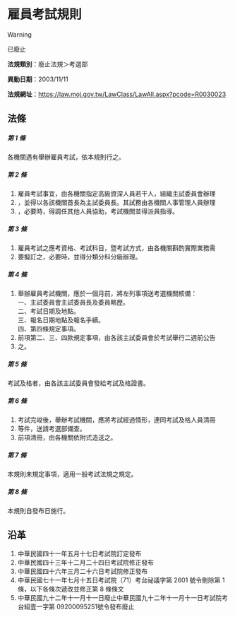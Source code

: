 # 雇員考試規則
> [!WARNING]
> 已廢止

**法規類別**：廢止法規＞考選部

**異動日期**：2003/11/11  

**法規網址**：https://law.moj.gov.tw/LawClass/LawAll.aspx?pcode=R0030023



## 法條
##### 第 1 條
各機關遇有舉辦雇員考試，依本規則行之。

##### 第 2 條
1. 雇員考試事宜，由各機關指定高級資深人員若干人，組織主試委員會辦理
1. ，並得以各該機關首長為主試委員長。其試務由各機關人事管理人員辦理
1. ，必要時，得調任其他人員協助，考試機關並得派員指導。

##### 第 3 條
1. 雇員考試之應考資格、考試科目，暨考試方式，由各機關斟酌實際業務需
1. 要擬訂之，必要時，並得分類分科分級辦理。

##### 第 4 條
1. 舉辦雇員考試機關，應於一個月前，將左列事項送考選機關核備：  
一、主試委員會主試委員長及委員略歷。  
二、考試日期及地點。  
三、報名日期地點及報名手續。  
四、第四條規定事項。
1. 前項第二、三、四款規定事項，由各該主試委員會於考試舉行二週前公告
1. 之。

##### 第 5 條
考試及格者，由各該主試委員會發給考試及格證書。

##### 第 6 條
1. 考試完竣後，舉辦考試機關，應將考試經過情形，連同考試及格人員清冊
1. 等件，送請考選部備查。
1. 前項清冊，由各機關依附式造送之。

##### 第 7 條
本規則未規定事項，適用一般考試法規之規定。

##### 第 8 條
本規則自發布日施行。

## 沿革
1. 中華民國四十一年五月十七日考試院訂定發布
1. 中華民國四十三年十二月二十四日考試院修正發布
1. 中華民國四十六年三月二十六日考試院修正發布
1. 中華民國七十一年七月十五日考試院（71）考台祕議字第 2601 號令刪除第 1  條，以下各條次遞改並修正第 8  條條文
1. 中華民國九十二年十一月十一日廢止中華民國九十二年十一月十一日考試院考台組壹一字第 09200095251號令發布廢止
